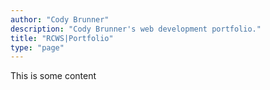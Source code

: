 ```yaml
---
author: "Cody Brunner"
description: "Cody Brunner's web development portfolio."
title: "RCWS|Portfolio"
type: "page"
---
```


This is some content
